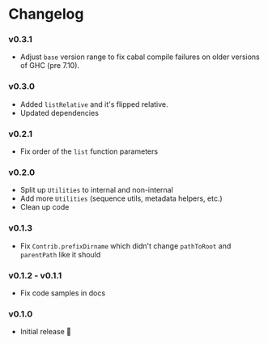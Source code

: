 # Changelog

### v0.3.1

- Adjust `base` version range to fix cabal compile failures on older versions of GHC (pre 7.10).

### v0.3.0

- Added `listRelative` and it's flipped relative.
- Updated dependencies

### v0.2.1

- Fix order of the `list` function parameters

### v0.2.0

- Split up `Utilities` to internal and non-internal
- Add more `Utilities` (sequence utils, metadata helpers, etc.)
- Clean up code

### v0.1.3

- Fix `Contrib.prefixDirname` which didn't change `pathToRoot` and `parentPath` like it should

### v0.1.2 - v0.1.1

- Fix code samples in docs

### v0.1.0

- Initial release 🎉
